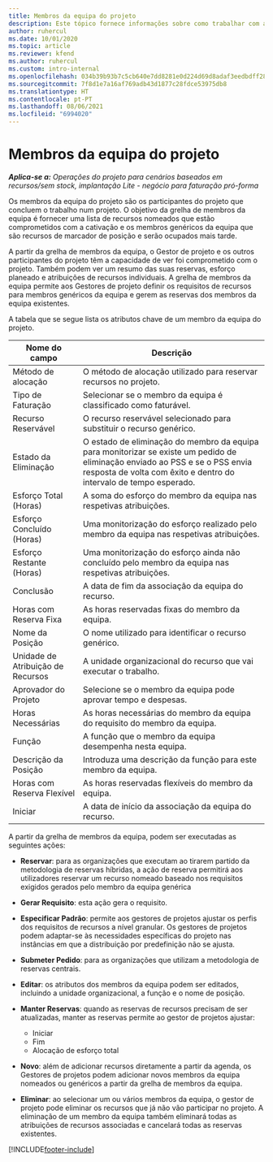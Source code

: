 ```yaml
---
title: Membros da equipa do projeto
description: Este tópico fornece informações sobre como trabalhar com as informações, os atributos e o agendamento dos membros da equipa do projeto.
author: ruhercul
ms.date: 10/01/2020
ms.topic: article
ms.reviewer: kfend
ms.author: ruhercul
ms.custom: intro-internal
ms.openlocfilehash: 034b39b93b7c5cb640e7dd8281e0d224d69d8adaf3eedbdff288a96e7fb9920b
ms.sourcegitcommit: 7f8d1e7a16af769adb43d1877c28fdce53975db8
ms.translationtype: HT
ms.contentlocale: pt-PT
ms.lasthandoff: 08/06/2021
ms.locfileid: "6994020"
---
```

# <a name="project-team-members"></a>Membros da equipa do projeto

_**Aplica-se a:** Operações do projeto para cenários baseados em recursos/sem stock, implantação Lite - negócio para faturação pró-forma_

Os membros da equipa do projeto são os participantes do projeto que concluem o trabalho num projeto. O objetivo da grelha de membros da equipa é fornecer uma lista de recursos nomeados que estão comprometidos com a cativação e os membros genéricos da equipa que são recursos de marcador de posição e serão ocupados mais tarde.

A partir da grelha de membros da equipa, o Gestor de projeto e os outros participantes do projeto têm a capacidade de ver foi comprometido com o projeto. Também podem ver um resumo das suas reservas, esforço planeado e atribuições de recursos individuais. A grelha de membros da equipa permite aos Gestores de projeto definir os requisitos de recursos para membros genéricos da equipa e gerem as reservas dos membros da equipa existentes.

A tabela que se segue lista os atributos chave de um membro da equipa do projeto.

| Nome do campo          | Descrição                                                                                                                                                                  |
|--------------------------|-----------------------------------------------------------------------------------------------------------------------------------------------------------------------------------|
| Método de alocação        | O método de alocação utilizado para reservar recursos no projeto.                                                                         |
| Tipo de Faturação             | Selecionar se o membro da equipa é classificado como faturável.                                                                                                                                       |
| Recurso Reservável        | O recurso reservável selecionado para substituir o recurso genérico.                                                                                                                   |
| Estado da Eliminação            | O estado de eliminação do membro da equipa para monitorizar se existe um pedido de eliminação enviado ao PSS e se o PSS envia resposta de volta com êxito e dentro do intervalo de tempo esperado. |
| Esforço Total (Horas)     | A soma do esforço do membro da equipa nas respetivas atribuições.                                                                                                                         |
| Esforço Concluído (Horas) | Uma monitorização do esforço realizado pelo membro da equipa nas respetivas atribuições.                                                                                           |
| Esforço Restante (Horas) | Uma monitorização do esforço ainda não concluído pelo membro da equipa nas respetivas atribuições.                                                                                    |
| Conclusão                   | A data de fim da associação da equipa do recurso.                                                                                                                                            |
| Horas com Reserva Fixa        | As horas reservadas fixas do membro da equipa.                                                                                                                                                                |
| Nome da Posição            | O nome utilizado para identificar o recurso genérico.                                                                                                                                   |
| Unidade de Atribuição de Recursos          | A unidade organizacional do recurso que vai executar o trabalho.                                                                                                                      |
| Aprovador do Projeto         | Selecione se o membro da equipa pode aprovar tempo e despesas.                                                                                                                     |
| Horas Necessárias           | As horas necessárias do membro da equipa do requisito do membro da equipa.                                                                                                                       |
| Função                     | A função que o membro da equipa desempenha nesta equipa.                                                                                                                                |
| Descrição da Posição     | Introduza uma descrição da função para este membro da equipa.                                                                                                                             |
| Horas com Reserva Flexível        | As horas reservadas flexíveis do membro da equipa.                                                                                                                                                                 |
| Iniciar                    | A data de início da associação da equipa do recurso.                                                                                                                                          |

A partir da grelha de membros da equipa, podem ser executadas as seguintes ações:

- **Reservar**: para as organizações que executam ao tirarem partido da metodologia de reservas híbridas, a ação de reserva permitirá aos utilizadores reservar um recurso nomeado baseado nos requisitos exigidos gerados pelo membro da equipa genérica
- **Gerar Requisito**: esta ação gera o requisito.
- **Especificar Padrão**: permite aos gestores de projetos ajustar os perfis dos requisitos de recursos a nível granular. Os gestores de projetos podem adaptar-se às necessidades específicas do projeto nas instâncias em que a distribuição por predefinição não se ajusta.
- **Submeter Pedido**: para as organizações que utilizam a metodologia de reservas centrais.
- **Editar**: os atributos dos membros da equipa podem ser editados, incluindo a unidade organizacional, a função e o nome de posição.
- **Manter Reservas**: quando as reservas de recursos precisam de ser atualizadas, manter as reservas permite ao gestor de projetos ajustar:

    - Iniciar
    - Fim
    - Alocação de esforço total

- **Novo**: além de adicionar recursos diretamente a partir da agenda, os Gestores de projetos podem adicionar novos membros da equipa nomeados ou genéricos a partir da grelha de membros da equipa.
- **Eliminar**: ao selecionar um ou vários membros da equipa, o gestor de projeto pode eliminar os recursos que já não vão participar no projeto. A eliminação de um membro da equipa também eliminará todas as atribuições de recursos associadas e cancelará todas as reservas existentes.


[!INCLUDE[footer-include](../includes/footer-banner.md)]
